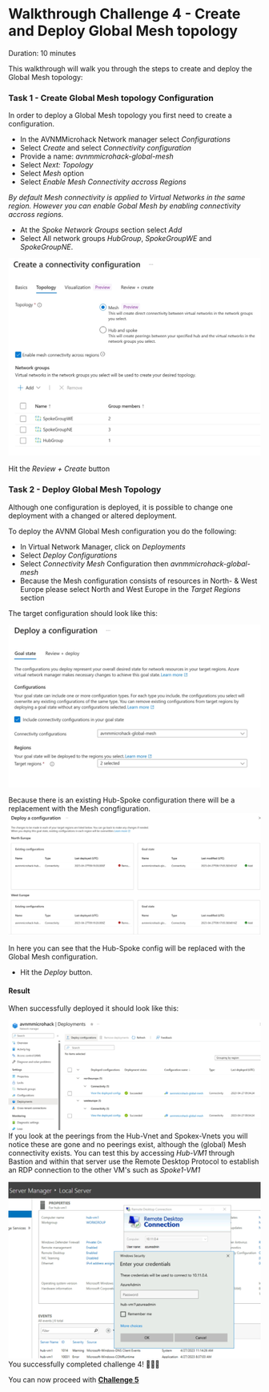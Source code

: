# Walkthrough Challenge 4 - Create and Deploy Global Mesh topology

Duration: 10 minutes

This walkthrough will walk you through the steps to create and deploy the Global Mesh topology:

### Task 1 - Create Global Mesh topology Configuration
In order to deploy a Global Mesh topology you first need to create a configuration.

- In the AVNMMicrohack Network manager select *Configurations*
- Select *Create* and select *Connectivity configuration*
- Provide a name: *avnmmicrohack-global-mesh*
- Select *Next: Topology*
- Select *Mesh* option
- Select *Enable Mesh Connectivity accross Regions*

*By default Mesh connectivity is applied to Virtual Networks in the same region. However you can enable Gobal Mesh by enabling connectivity accross regions.*

- At the *Spoke Network Groups* section select *Add*
- Select All network groups *HubGroup*, *SpokeGroupWE* and *SpokeGroupNE*.

![C3T1-Config](./images/C3T1-Config.jpg)

Hit the *Review + Create* button

### Task 2 - Deploy Global Mesh Topology

Although one configuration is deployed, it is possible to change one deployment with a changed or altered deployment.

To deploy the AVNM Global Mesh configuration you do the following:
- In Virtual Network Manager, click on *Deployments*
- Select *Deploy Configurations*
- Select *Connectivity Mesh* Configuration then *avnmmicrohack-global-mesh*
- Because the Mesh configuration consists of resources in North- & West Europe please select North and West Europe in the *Target Regions* section

The target configuration should look like this:

![C3T2-deploy](./images/C3T2-deploy.jpg)

Because there is an existing Hub-Spoke configuration there will be a replacement with the Mesh congfiguration.
![C3T2deploytomesh](./images/C3T2deploytomesh.jpg)

In here you can see that the Hub-Spoke config will be replaced with the Global Mesh configuration.

- Hit the *Deploy* button.

#### Result
When successfully deployed it should look like this:

![C3T2-Result](./images/C3T2-Result.jpg)
If you look at the peerings from the Hub-Vnet and Spokex-Vnets you will notice these are gone and no peerings exist, although the (global) Mesh connectivity exists.
You can test this by accessing *Hub-VM1* through Bastion and within that server use the Remote Desktop Protocol to establish an RDP connection to the other VM's such as *Spoke1-VM1* 

![C3T2-Result2](./images/C3T2-Result2.jpg)
You successfully completed challenge 4! 🚀🚀🚀

You can now proceed with **[Challenge 5](../../README.md#challenge-5-security-admin-configuration)**